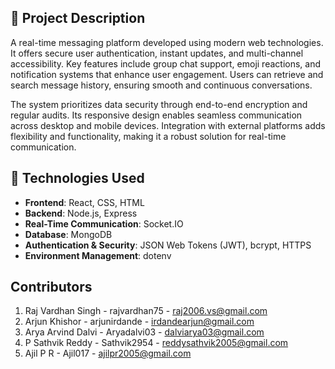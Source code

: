 ## 📄 Project Description

A real-time messaging platform developed using modern web technologies. It offers secure user authentication, instant updates, and multi-channel accessibility. Key features include group chat support, emoji reactions, and notification systems that enhance user engagement. Users can retrieve and search message history, ensuring smooth and continuous conversations.

The system prioritizes data security through end-to-end encryption and regular audits. Its responsive design enables seamless communication across desktop and mobile devices. Integration with external platforms adds flexibility and functionality, making it a robust solution for real-time communication.

## 🧰 Technologies Used

- **Frontend**: React, CSS, HTML  
- **Backend**: Node.js, Express  
- **Real-Time Communication**: Socket.IO  
- **Database**: MongoDB  
- **Authentication & Security**: JSON Web Tokens (JWT), bcrypt, HTTPS  
- **Environment Management**: dotenv

## Contributors 
1) Raj Vardhan Singh - rajvardhan75 -  raj2006.vs@gmail.com
2) Arjun Khishor - arjunirdande - irdandearjun@gmail.com
3) Arya Arvind Dalvi - Aryadalvi03 - dalviarya03@gmail.com
4) P Sathvik Reddy - Sathvik2954 - reddysathvik2005@gmail.com
5) Ajil P R - Ajil017 - ajilpr2005@gmail.com
